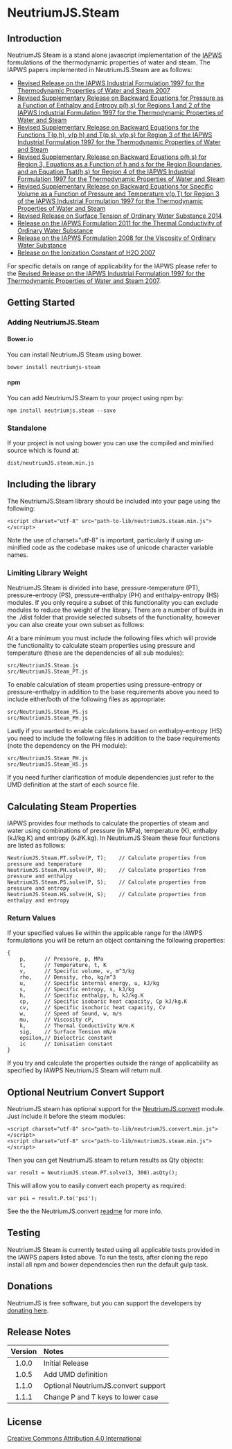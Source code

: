# NeutriumJS.Steam

## Introduction

NeutriumJS Steam is a stand alone javascript implementation of the [IAPWS](http://www.iapws.org/) formulations of the thermodynamic properties of water and steam. The IAPWS papers implemented in NeutriumJS.Steam are as follows:

- [Revised Release on the IAPWS Industrial Formulation 1997 for the Thermodynamic Properties of Water and Steam 2007](http://www.iapws.org/relguide/IF97-Rev.html)
- [Revised Supplementary Release on Backward Equations for Pressure as a Function of Enthalpy and Entropy p(h,s) for Regions 1 and 2 of the IAPWS Industrial Formulation 1997 for the Thermodynamic Properties of Water and Steam](http://www.iapws.org/relguide/Supp-PHS12-2014.pdf)
- [Revised Supplementary Release on Backward Equations for the Functions T(p,h), v(p,h) and T(p,s), v(p,s) for Region 3 of the IAPWS Industrial Formulation 1997 for the Thermodynamic Properties of Water and Steam](http://www.iapws.org/relguide/Supp-Tv\(ph,ps\)3-2014.pdf)
- [Revised Supplementary Release on Backward Equations p(h,s) for Region 3, Equations as a Function of h and s for the Region Boundaries, and an Equation Tsat(h,s) for Region 4 of the IAPWS Industrial Formulation 1997 for the Thermodynamic Properties of Water and Steam](http://www.iapws.org/relguide/Supp-phs3-2014.pdf)
- [Revised Supplementary Release on Backward Equations for Specific Volume as a Function of Pressure and Temperature v(p,T) for Region 3 of the IAPWS Industrial Formulation 1997 for the Thermodynamic Properties of Water and Steam](http://www.iapws.org/relguide/Supp-VPT3-2014.pdf)
- [Revised Release on Surface Tension of Ordinary Water Substance 2014](http://www.iapws.org/relguide/Surf-H2O-2014.pdf)
- [Release on the IAPWS Formulation 2011 for the Thermal Conductivity of Ordinary Water Substance](http://www.iapws.org/relguide/ThCond.pdf)
- [Release on the IAPWS Formulation 2008 for the Viscosity of Ordinary Water Substance](http://www.iapws.org/relguide/visc.pdf)
- [Release on the Ionization Constant of H2O 2007](http://www.iapws.org/relguide/Ionization.pdf)

For specific details on range of applicability for the IAPWS please refer to the [Revised Release on the IAPWS Industrial Formulation 1997 for the Thermodynamic Properties of Water and Steam 2007](http://www.iapws.org/relguide/IF97-Rev.html).

## Getting Started

### Adding NeutriumJS.Steam

#### Bower.io

You can install NeutriumJS Steam using bower.

	bower install neutriumjs-steam

#### npm

You can add NeutriumJS.Steam to your project using npm by:

	npm install neutriumjs.steam --save

### Standalone

If your project is not using bower you can use the compiled and minified source which is found at:

	dist/neutriumJS.steam.min.js

## Including the library

The NeutriumJS.Steam library should be included into your page using  the following:

	<script charset="utf-8" src="path-to-lib/neutriumJS.steam.min.js"></script>

Note the use of charset="utf-8" is important, particularly if using un-minified code as the codebase makes use of unicode character variable names. 

### Limiting Library Weight

NeutriumJS.Steam is divided into base, pressure-temperature (PT), pressure-entropy (PS), pressure-enthalpy (PH) and enthalpy-entropy (HS) modules. If you only require a subset of this functionality you can exclude modules to reduce the weight of the library. There are a number of builds in the ./dist folder that provide selected subsets of the functionality, however you can also create your own subset as follows:


At a bare minimum you must include the following files which will provide the functionality to calculate steam properties using pressure and temperature (these are the dependencies of all sub modules):

	src/NeutriumJS.Steam.js
	src/NeutriumJS.Steam_PT.js
	
To enable calculation of steam properties using pressure-entropy or pressure-enthalpy in addition to the base requirements above you need to include either/both of the following files as appropriate:

	src/NeutriumJS.Steam_PS.js
	src/NeutriumJS.Steam_PH.js
	
Lastly if you wanted to enable calculations based on enthalpy-entropy (HS) you need to include the following files in addition to the base requirements (note the dependency on the PH module):
 	
 	src/NeutriumJS.Steam_PH.js
	src/NeutriumJS.Steam_HS.js

If you need further clarification of module dependencies just refer to the UMD definition at the start of each source file.

## Calculating Steam Properties

IAPWS provides four methods to calculate the properties of steam and water using combinations of pressure (in MPa), temperature (K), enthalpy (kJ/kg.K) and entropy (kJ/K.kg). In NeutriumJS Steam these four functions  are listed as follows:

	NeutriumJS.Steam.PT.solve(P, T);	// Calculate properties from pressure and temperature
	NeutriumJS.Steam.PH.solve(P, H);	// Calculate properties from pressure and enthalpy
	NeutriumJS.Steam.PS.solve(P, S);	// Calculate properties from pressure and entropy
	NeutriumJS.Steam.HS.solve(H, S);	// Calculate properties from enthalpy and entropy


### Return Values

If your specified values lie within the applicable range for the IAWPS formulations you will be return an object containing the following properties:

	{
		p, 		// Pressure, p, MPa
		t, 		// Temperature, t, K
		v, 		// Specific volume, v, m^3/kg
		rho,	// Density, rho, kg/m^3
		u,		// Specific internal energy, u, kJ/kg
		s,		// Specific entropy, s, kJ/kg
		h, 		// Specific enthalpy, h, kJ/kg.K
		cp,		// Specific isobaric heat capacity, Cp kJ/kg.K
		cv,		// Specific isochoric heat capacity, Cv
		w,		// Speed of Sound, w, m/s
		mu,		// Viscosity cP,
		k,		// Thermal Conductivity W/m.K
		sig,	// Surface Tension mN/m
		epsilon,// Dielectric constant
		ic		// Ionisation constant
	}

If you try and calculate the properties outside the range of applicability as specified by IAWPS NeutriumJS Steam will return null.

## Optional Neutrium Convert Support

NeutriumJS.steam has optional support for the [NeutriumJS.convert](https://github.com/NativeDynamics/NeutriumJS.convert) module. Just include it before the steam modules:

	<script charset="utf-8" src="path-to-lib/neutriumJS.convert.min.js"></script> 
	<script charset="utf-8" src="path-to-lib/neutriumJS.steam.min.js"></script>

Then you can get NeutriumJS.steam to return results as Qty objects:

	var result = NeutriumJS.steam.PT.solve(3, 300).asQty();
	
This will allow you to easily convert each property as required:

	var psi = result.P.to('psi');

See the  the NeutriumJS.convert [readme](https://github.com/NativeDynamics/NeutriumJS.convert/blob/master/README.md) for more info.

## Testing

NeutriumJS Steam is currently tested using all applicable tests provided in the IAWPS papers listed above. To run the tests, after cloning the repo install all npm and bower dependencies then run the default gulp task.

## Donations

NeutriumJS is free software, but you can support the developers by [donating here](https://neutrium.net/donate/).

## Release Notes

| Version | Notes |
|:-------:|:------|
| 1.0.0	  | Initial Release |
| 1.0.5   | Add UMD definition |
| 1.1.0   | Optional NeutriumJS.convert support |
| 1.1.1	  | Change P and T keys to lower case |

## License 

[Creative Commons Attribution 4.0 International](http://creativecommons.org/licenses/by/4.0/legalcode)